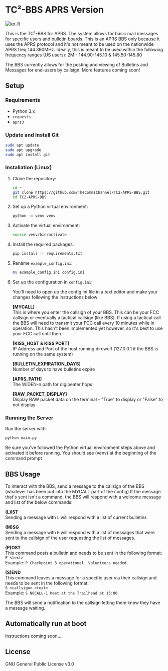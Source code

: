 # TC²-BBS APRS Version

[![ko-fi](https://ko-fi.com/img/githubbutton_sm.svg)](https://ko-fi.com/B0B1OZ22Z)

This is the TC²-BBS for APRS. The system allows for basic mail messages for specific users and bulletin boards. 
This is an APRS BBS only because it uses the APRS protocol and it's not meant to be used on the nationwide APRS freq 144.390MHz.
Ideally, this is meant to be used within the following frequency ranges (US users):
2M - 144.90-145.10 & 145.50-145.80

The BBS currently allows for the posting and viewing of Bulletins and Messages for end-users by callsign. More features coming soon!

## Setup

### Requirements

- Python 3.x
- `requests`
- `aprs3`

### Update and Install Git
   
   ```sh
   sudo apt update
   sudo apt upgrade
   sudo apt install git
   ```

### Installation (Linux)

1. Clone the repository:
   
   ```sh
   cd ~
   git clone https://github.com/TheCommsChannel/TC2-APRS-BBS.git
   cd TC2-APRS-BBS
   ```

2. Set up a Python virtual environment:  
   
   ```sh
   python -m venv venv
   ```

3. Activate the virtual environment:  
 
   ```sh
   source venv/bin/activate
   ```

4. Install the required packages:  
   
   ```sh
   pip install -r requirements.txt
   ```

5. Rename `example_config.ini`:

   ```sh
   mv example_config.ini config.ini
   ```

6. Set up the configuration in `config.ini`:  

   You'll need to open up the config.ini file in a text editor and make your changes following the instructions below
   
   **[MYCALL]**  
   This is where you enter the callsign of your BBS. This can be your FCC callsign or eventually a tactical callsign (like BBS). If using a tactical call the BBS will need to transmit your FCC call every 10 minutes while in operation. This hasn't been implemented yet however, so it's best to use your FCC call until then.
   
   **[KISS_HOST & KISS PORT]**  
   IP Address and Port of the host running direwolf (127.0.0.1 if the BBS is running on the same system)   
   
   **[BULLETIN_EXPIRATION_DAYS]**  
   Number of days to have bulletins expire 

   **[APRS_PATH]**  
   The WIDEN-n path for digipeater hops 
   
   **[RAW_PACKET_DISPLAY]**  
   Display RAW packet data on the terminal - "True" to display or "False" to not display 


### Running the Server

Run the server with:

```sh
python main.py
```

Be sure you've followed the Python virtual environment steps above and activated it before running.
You should see (venv) at the beginning of the command prompt

## BBS Usage

To interact with the BBS, send a message to the callsign of the BBS (whatever has been put into the MYCALL part of the config)
If the message that's sent isn't a command, the BBS will respond with a welcome message and list of the below commands:

**(L)IST**  
Sending a message with `L` will respond with a list of current bulletins

**(M)SG**  
Sending a message with `M` will respond with a list of messages that were sent to the callsign of the user requesting the list of messages.

**(P)OST**  
This command posts a bulletin and needs to be sent in the following format:  
```P <text>```  
Example: ```P Checkpoint 3 operational. Volunteers needed.```

**(S)END**  
This command leaves a message for a specific user via their callsign and needs to be sent in the following format:  
```S <callsign> <text>```  
Example: ```S N0CALL-1 Meet at the Trailhead at 15:00```  

The BBS will send a notification to the callsign letting them know they have a message waiting.

## Automatically run at boot

Instructions coming soon....

## License

GNU General Public License v3.0
